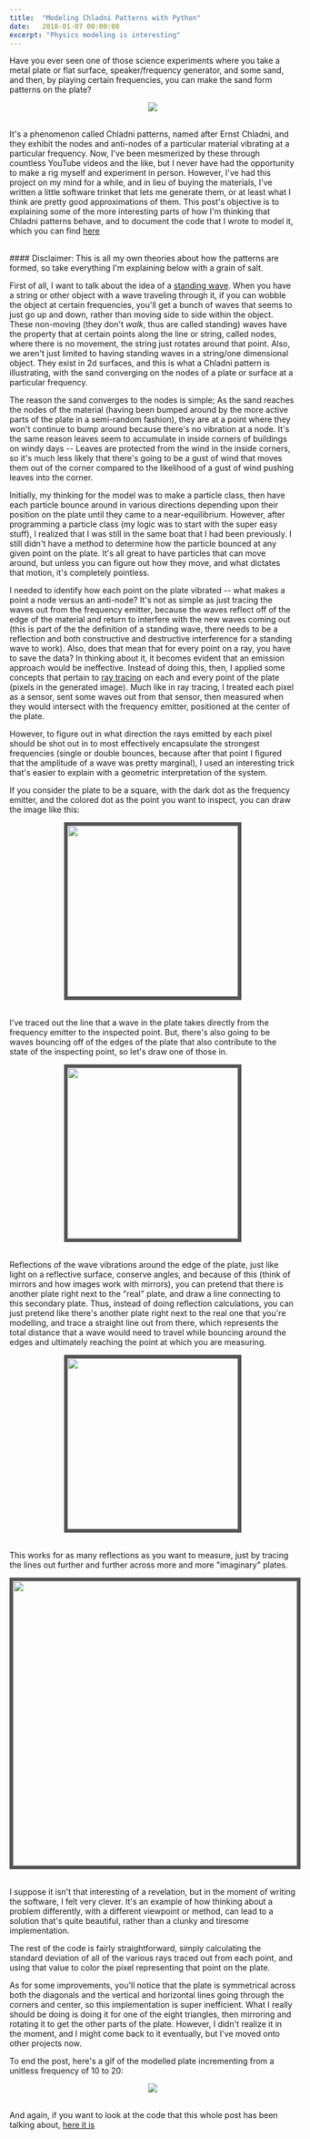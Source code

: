 ```yaml
---
title:  "Modeling Chladni Patterns with Python"
date:   2018-01-07 00:00:00
excerpt: "Physics modeling is interesting"
---
```


Have you ever seen one of those science experiments where you take a metal plate or flat surface, speaker/frequency generator, and some sand, and then, by playing certain frequencies, you can make the sand form patterns on the plate?

<center><img src="../attachments/chladni/chladni_real.gif"/></center>
<br>

It's a phenomenon called Chladni patterns, named after Ernst Chladni, and they exhibit the nodes and anti-nodes of a particular material vibrating at a particular frequency. Now, I've been mesmerized by these through countless YouTube videos and the like, but I never have had the opportunity to make a rig myself and experiment in person. However, I've had this project on my mind for a while, and in lieu of buying the materials, I've written a little software trinket that lets me generate them, or at least what I think are pretty good approximations of them. This post's objective is to explaining some of the more interesting parts of how I'm thinking that Chladni patterns behave, and to document the code that I wrote to model it, which you can find [here](https://github.com/steampunc/toy-box/blob/master/chladni/main.py)

<br>
#### Disclaimer: This is all my own theories about how the patterns are formed, so take everything I'm explaining below with a grain of salt.
<br>

First of all, I want to talk about the idea of a [standing wave](https://physics.info/waves-standing/). When you have a string or other object with a wave traveling through it, if you can wobble the object at certain frequencies, you'll get a bunch of waves that seems to just go up and down, rather than moving side to side within the object. These non-moving (they don't <em>walk</em>, thus are called standing) waves have the property that at certain points along the line or string, called nodes, where there is no movement, the string just rotates around that point. Also, we aren't just limited to having standing waves in a string/one dimensional object. They exist in 2d surfaces, and this is what a Chladni pattern is illustrating, with the sand converging on the nodes of a plate or surface at a particular frequency.

The reason the sand converges to the nodes is simple; As the sand reaches the nodes of the material (having been bumped around by the more active parts of the plate in a semi-random fashion), they are at a point where they won't continue to bump around because there's no vibration at a node. It's the same reason leaves seem to accumulate in inside corners of buildings on windy days -- Leaves are protected from the wind in the inside corners, so it's much less likely that there's going to be a gust of wind that moves them out of the corner compared to the likelihood of a gust of wind pushing leaves into the corner.

Initially, my thinking for the model was to make a particle class, then have each particle bounce around in various directions depending upon their position on the plate until they came to a near-equilibrium. However, after programming a particle class (my logic was to start with the super easy stuff), I realized that I was still in the same boat that I had been previously. I still didn't have a method to determine how the particle bounced at any given point on the plate. It's all great to have particles that can move around, but unless you can figure out how they move, and what dictates that motion, it's completely pointless.

I needed to identify how each point on the plate vibrated -- what makes a point a node versus an anti-node? It's not as simple as just tracing the waves out from the frequency emitter, because the waves reflect off of the edge of the material and return to interfere with the new waves coming out (this is part of the the definition of a standing wave, there needs to be a reflection and both constructive and destructive interference for a standing wave to work). Also, does that mean that for every point on a ray, you have to save the data? In thinking about it, it becomes evident that an emission approach would be ineffective. Instead of doing this, then, I applied some concepts that pertain to [ray tracing](https://www.cs.unc.edu/~rademach/xroads-RT/RTarticle.html) on each and every point of the plate (pixels in the generated image). Much like in ray tracing, I treated each pixel as a sensor, sent some waves out from that sensor, then measured when they would intersect with the frequency emitter, positioned at the center of the plate.

However, to figure out in what direction the rays emitted by each pixel should be shot out in to most effectively encapsulate the strongest frequencies (single or double bounces, because after that point I figured that the amplitude of a wave was pretty marginal), I used an interesting trick that's easier to explain with a geometric interpretation of the system.

If you consider the plate to be a square, with the dark dot as the frequency emitter, and the colored dot as the point you want to inspect, you can draw the image like this:

<center><img style="border: #555555 6px solid; width: 300px; height=auto" src="../attachments/chladni/chladni1.png"/></center>
<br>

I've traced out the line that a wave in the plate takes directly from the frequency emitter to the inspected point. But, there's also going to be waves bouncing off of the edges of the plate that also contribute to the state of the inspecting point, so let's draw one of those in.

<center><img style="border: #555555 6px solid; width: 300px; height=auto" src="../attachments/chladni/chladni2.png"/></center>
<br>

Reflections of the wave vibrations around the edge of the plate, just like light on a reflective surface, conserve angles, and because of this (think of mirrors and how images work with mirrors), you can pretend that there is another plate right next to the "real" plate, and draw a line connecting to this secondary plate. Thus, instead of doing reflection calculations, you can just pretend like there's another plate right next to the real one that you're modelling, and trace a straight line out from there, which represents the total distance that a wave would need to travel while bouncing around the edges and ultimately reaching the point at which you are measuring.

<center><img style="border: #555555 6px solid; width: 300px; height=auto" src="../attachments/chladni/chladni3.png"/></center>
<br>

This works for as many reflections as you want to measure, just by tracing the lines out further and further across more and more "imaginary" plates.

<center><img style="border: #555555 6px solid; width: 500px; height=auto" src="../attachments/chladni/chladni4.png"/></center>
<br>

I suppose it isn't that interesting of a revelation, but in the moment of writing the software, I felt very clever. It's an example of how thinking about a problem differently, with a different viewpoint or method, can lead to a solution that's quite beautiful, rather than a clunky and tiresome implementation.

The rest of the code is fairly straightforward, simply calculating the standard deviation of all of the various rays traced out from each point, and using that value to color the pixel representing that point on the plate.

As for some improvements, you'll notice that the plate is symmetrical across both the diagonals and the vertical and horizontal lines going through the corners and center, so this implementation is super inefficient. What I really should be doing is doing it for one of the eight triangles, then mirroring and rotating it to get the other parts of the plate. However, I didn't realize it in the moment, and I might come back to it eventually, but I've moved onto other projects now.

To end the post, here's a gif of the modelled plate incrementing from a unitless frequency of 10 to 20:

<center><img src="../attachments/chladni/chladni_model.gif"/></center>
<br>

And again, if you want to look at the code that this whole post has been talking about, [here it is](https://github.com/steampunc/toy-box/blob/master/chladni/main.py)

